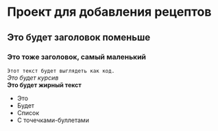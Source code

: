 # Проект для добавления рецептов
## Это будет заголовок поменьше
### Это тоже заголовок, самый маленький
``` Этот текст будет выглядеть как код. ```  
*Это будет курсив*  
**Это будет жирный текст**  
- Это
- Будет
- Список
- С точечками-буллетами